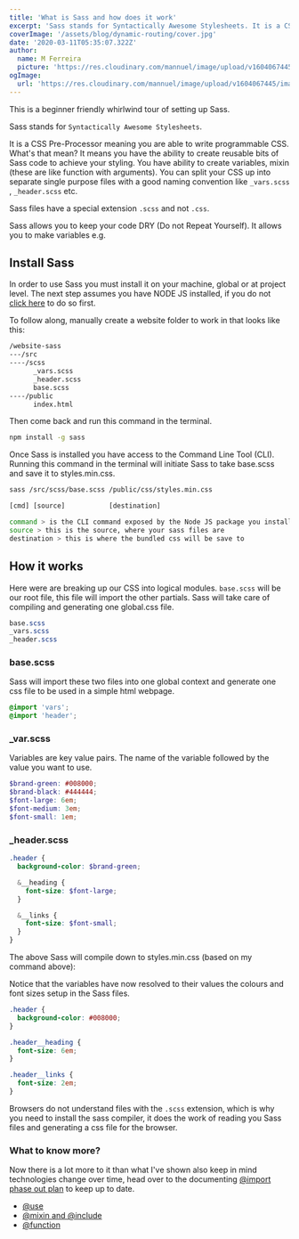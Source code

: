 ```yaml
---
title: 'What is Sass and how does it work'
excerpt: 'Sass stands for Syntactically Awesome Stylesheets. It is a CSS Pre-Processor meaning you are able to write CSS with super powers of functions, variables, loops, mixins and components or partials.'
coverImage: '/assets/blog/dynamic-routing/cover.jpg'
date: '2020-03-11T05:35:07.322Z'
author:
  name: M Ferreira
  picture: 'https://res.cloudinary.com/mannuel/image/upload/v1604067445/images/mee.jpg'
ogImage:
  url: 'https://res.cloudinary.com/mannuel/image/upload/v1604067445/images/mee.jpg'
---
```


This is a beginner friendly whirlwind tour of setting up Sass.

Sass stands for `Syntactically Awesome Stylesheets`.

It is a CSS Pre-Processor meaning you are able to write programmable CSS. What's that mean? It means you have the ability to create reusable bits of Sass code to achieve your styling. You have ability to create variables, mixin (these are like function with arguments). You can split your CSS up into separate single purpose files with a good naming convention like `_vars.scss` , `_header.scss` etc.

Sass files have a special extension `.scss` and not `.css`.

Sass allows you to keep your code DRY (Do not Repeat Yourself). It allows you to make variables e.g.

## Install Sass

In order to use Sass you must install it on your machine, global or at project level. The next step assumes you have NODE JS installed, if you do not [click here](https://nodejs.org/en/download/) to do so first.

To follow along, manually create a website folder to work in that looks like this:

```bash
/website-sass
---/src
----/scss
      _vars.scss
      _header.scss
      base.scss
----/public
      index.html
```

Then come back and run this command in the terminal.

```bash
npm install -g sass
```

Once Sass is installed you have access to the Command Line Tool (CLI). Running this command in the terminal will initiate Sass to take base.scss and save it to styles.min.css.

```bash
sass /src/scss/base.scss /public/css/styles.min.css
```

```js
[cmd] [source]           [destination]
```

```bash
command > is the CLI command exposed by the Node JS package you installed.
source > this is the source, where your sass files are
destination > this is where the bundled css will be save to
```

## How it works

Here were are breaking up our CSS into logical modules. `base.scss` will be our root file, this file will import the other partials. Sass will take care of compiling and generating one global.css file.

```scss
base.scss
_vars.scss
_header.scss
```

### base.scss

Sass will import these two files into one global context and generate one css file to be used in a simple html webpage.

```scss
@import 'vars';
@import 'header';
```

### _var.scss

Variables are key value pairs. The name of the variable followed by the value you want to use.

```scss
$brand-green: #008000;
$brand-black: #444444;
$font-large: 6em;
$font-medium: 3em;
$font-small: 1em;
```

### _header.scss

```scss
.header {
  background-color: $brand-green;

  &__heading {
    font-size: $font-large;
  }

  &__links {
    font-size: $font-small;
  }
}
```

The above Sass will compile down to styles.min.css (based on my command above):

Notice that the variables have now resolved to their values the colours and font sizes setup in the Sass files.

```css
.header {
  background-color: #008000;
}

.header__heading {
  font-size: 6em;
}

.header__links {
  font-size: 2em;
}
```

Browsers do not understand files with the `.scss` extension, which is why you need to install the sass compiler, it does the work of reading you Sass files and generating a css file for the browser.

### What to know more?

Now there is a lot more to it than what I've shown also keep in mind technologies change over time, head over to the documenting [@import phase out plan](https://sass-lang.com/documentation/at-rules/import) to keep up to date.

- [@use](https://sass-lang.com/documentation/at-rules/use)
- [@mixin and @include](https://sass-lang.com/documentation/at-rules/mixin)
- [@function](https://sass-lang.com/documentation/at-rules/function)
